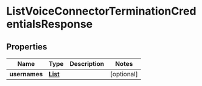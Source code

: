 

# ListVoiceConnectorTerminationCredentialsResponse


## Properties

| Name | Type | Description | Notes |
|------------ | ------------- | ------------- | -------------|
|**usernames** | [**List**](List.md) |  |  [optional] |



